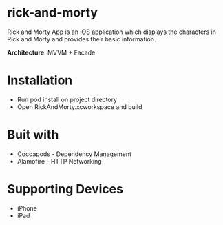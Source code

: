 # rick-and-morty
Rick and Morty App is an iOS application which displays the characters in Rick and Morty and provides their basic information.

**Architecture**: MVVM + Facade

# Installation
- Run pod install on project directory
- Open RickAndMorty.xcworkspace and build

# Buit with
- Cocoapods - Dependency Management
- Alamofire - HTTP Networking

# Supporting Devices
- iPhone
- iPad

